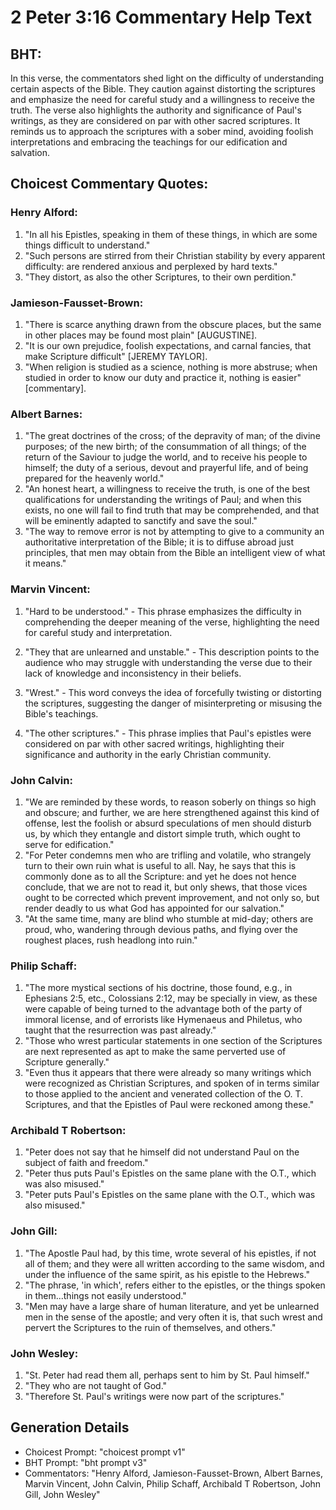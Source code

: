 # 2 Peter 3:16 Commentary Help Text

## BHT:
In this verse, the commentators shed light on the difficulty of understanding certain aspects of the Bible. They caution against distorting the scriptures and emphasize the need for careful study and a willingness to receive the truth. The verse also highlights the authority and significance of Paul's writings, as they are considered on par with other sacred scriptures. It reminds us to approach the scriptures with a sober mind, avoiding foolish interpretations and embracing the teachings for our edification and salvation.

## Choicest Commentary Quotes:
### Henry Alford:
1. "In all his Epistles, speaking in them of these things, in which are some things difficult to understand." 
2. "Such persons are stirred from their Christian stability by every apparent difficulty: are rendered anxious and perplexed by hard texts."
3. "They distort, as also the other Scriptures, to their own perdition."

### Jamieson-Fausset-Brown:
1. "There is scarce anything drawn from the obscure places, but the same in other places may be found most plain" [AUGUSTINE].
2. "It is our own prejudice, foolish expectations, and carnal fancies, that make Scripture difficult" [JEREMY TAYLOR].
3. "When religion is studied as a science, nothing is more abstruse; when studied in order to know our duty and practice it, nothing is easier" [commentary].

### Albert Barnes:
1. "The great doctrines of the cross; of the depravity of man; of the divine purposes; of the new birth; of the consummation of all things; of the return of the Saviour to judge the world, and to receive his people to himself; the duty of a serious, devout and prayerful life, and of being prepared for the heavenly world."
2. "An honest heart, a willingness to receive the truth, is one of the best qualifications for understanding the writings of Paul; and when this exists, no one will fail to find truth that may be comprehended, and that will be eminently adapted to sanctify and save the soul."
3. "The way to remove error is not by attempting to give to a community an authoritative interpretation of the Bible; it is to diffuse abroad just principles, that men may obtain from the Bible an intelligent view of what it means."

### Marvin Vincent:
1. "Hard to be understood." - This phrase emphasizes the difficulty in comprehending the deeper meaning of the verse, highlighting the need for careful study and interpretation.

2. "They that are unlearned and unstable." - This description points to the audience who may struggle with understanding the verse due to their lack of knowledge and inconsistency in their beliefs.

3. "Wrest." - This word conveys the idea of forcefully twisting or distorting the scriptures, suggesting the danger of misinterpreting or misusing the Bible's teachings.

4. "The other scriptures." - This phrase implies that Paul's epistles were considered on par with other sacred writings, highlighting their significance and authority in the early Christian community.

### John Calvin:
1. "We are reminded by these words, to reason soberly on things so high and obscure; and further, we are here strengthened against this kind of offense, lest the foolish or absurd speculations of men should disturb us, by which they entangle and distort simple truth, which ought to serve for edification."
2. "For Peter condemns men who are trifling and volatile, who strangely turn to their own ruin what is useful to all. Nay, he says that this is commonly done as to all the Scripture: and yet he does not hence conclude, that we are not to read it, but only shews, that those vices ought to be corrected which prevent improvement, and not only so, but render deadly to us what God has appointed for our salvation."
3. "At the same time, many are blind who stumble at mid-day; others are proud, who, wandering through devious paths, and flying over the roughest places, rush headlong into ruin."

### Philip Schaff:
1. "The more mystical sections of his doctrine, those found, e.g., in Ephesians 2:5, etc., Colossians 2:12, may be specially in view, as these were capable of being turned to the advantage both of the party of immoral license, and of errorists like Hymenaeus and Philetus, who taught that the resurrection was past already." 
2. "Those who wrest particular statements in one section of the Scriptures are next represented as apt to make the same perverted use of Scripture generally."
3. "Even thus it appears that there were already so many writings which were recognized as Christian Scriptures, and spoken of in terms similar to those applied to the ancient and venerated collection of the O. T. Scriptures, and that the Epistles of Paul were reckoned among these."

### Archibald T Robertson:
1. "Peter does not say that he himself did not understand Paul on the subject of faith and freedom."
2. "Peter thus puts Paul's Epistles on the same plane with the O.T., which was also misused."
3. "Peter puts Paul's Epistles on the same plane with the O.T., which was also misused."

### John Gill:
1. "The Apostle Paul had, by this time, wrote several of his epistles, if not all of them; and they were all written according to the same wisdom, and under the influence of the same spirit, as his epistle to the Hebrews."
2. "The phrase, 'in which', refers either to the epistles, or the things spoken in them...things not easily understood."
3. "Men may have a large share of human literature, and yet be unlearned men in the sense of the apostle; and very often it is, that such wrest and pervert the Scriptures to the ruin of themselves, and others."

### John Wesley:
1. "St. Peter had read them all, perhaps sent to him by St. Paul himself."
2. "They who are not taught of God."
3. "Therefore St. Paul's writings were now part of the scriptures."


## Generation Details
- Choicest Prompt: "choicest prompt v1"
- BHT Prompt: "bht prompt v3"
- Commentators: "Henry Alford, Jamieson-Fausset-Brown, Albert Barnes, Marvin Vincent, John Calvin, Philip Schaff, Archibald T Robertson, John Gill, John Wesley"
